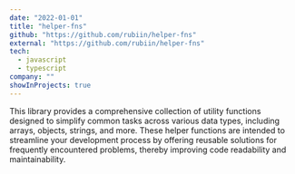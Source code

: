 ```yaml
---
date: "2022-01-01"
title: "helper-fns"
github: "https://github.com/rubiin/helper-fns"
external: "https://github.com/rubiin/helper-fns"
tech:
  - javascript
  - typescript
company: ""
showInProjects: true
---
```


This library provides a comprehensive collection of utility functions designed to simplify common tasks across various data types, including arrays, objects, strings, and more. These helper functions are intended to streamline your development process by offering reusable solutions for frequently encountered problems, thereby improving code readability and maintainability.
